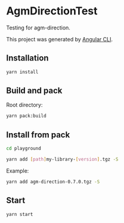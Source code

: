 # AgmDirectionTest

Testing for agm-direction.

This project was generated by [Angular CLI](https://cli.angular.io/). 

## Installation

```bash
yarn install
```

## Build and pack

Root directory:

```bash
yarn pack:build
```

## Install from pack

```bash
cd playground
```

```bash
yarn add [path]my-library-[version].tgz -S
```

Example:

```bash
yarn add agm-direction-0.7.0.tgz -S
```

## Start

```bash
yarn start
```
